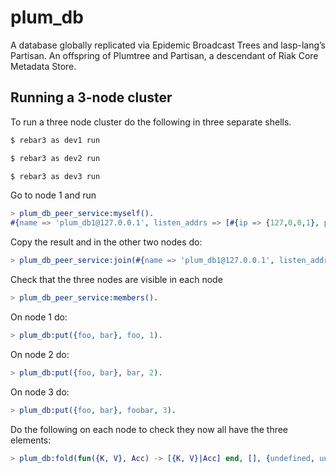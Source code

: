 # plum_db

A database globally replicated via Epidemic Broadcast Trees and lasp-lang’s Partisan. An offspring of Plumtree and Partisan, a descendant of Riak Core Metadata Store.

## Running a 3-node cluster

To run a three node cluster do the following in three separate shells.

```bash
$ rebar3 as dev1 run
```

```bash
$ rebar3 as dev2 run
```

```bash
$ rebar3 as dev3 run
```

Go to node 1 and run

```erlang
> plum_db_peer_service:myself().
#{name => 'plum_db1@127.0.0.1', listen_addrs => [#{ip => {127,0,0,1}, port => 51107}]}
```

Copy the result and in the other two nodes do:

```erlang
> plum_db_peer_service:join(#{name => 'plum_db1@127.0.0.1', listen_addrs => [#{ip => {127,0,0,1}, port => 51107}]}).
```

Check that the three nodes are visible in each node

```erlang
> plum_db_peer_service:members().
```

On node 1 do:

```erlang
> plum_db:put({foo, bar}, foo, 1).
```

On node 2 do:

```erlang
> plum_db:put({foo, bar}, bar, 2).
```

On node 3 do:

```erlang
> plum_db:put({foo, bar}, foobar, 3).
```

Do the following on each node to check they now all have the three elements:

``` erlang
> plum_db:fold(fun({K, V}, Acc) -> [{K, V}|Acc] end, [], {undefined, undefined}).
```
